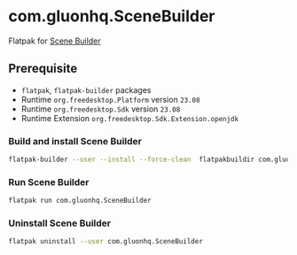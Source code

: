 # com.gluonhq.SceneBuilder
Flatpak for [Scene Builder](https://gluonhq.com/products/scene-builder)

## Prerequisite

- `flatpak`, `flatpak-builder` packages
- Runtime `org.freedesktop.Platform` version `23.08`
- Runtime `org.freedesktop.Sdk` version `23.08`
- Runtime Extension `org.freedesktop.Sdk.Extension.openjdk`

### Build and install Scene Builder
```bash
flatpak-builder --user --install --force-clean  flatpakbuildir com.gluonhq.SceneBuilder.yml
```
### Run Scene Builder
```bash
flatpak run com.gluonhq.SceneBuilder
```
### Uninstall Scene Builder
```bash
flatpak uninstall --user com.gluonhq.SceneBuilder
```
